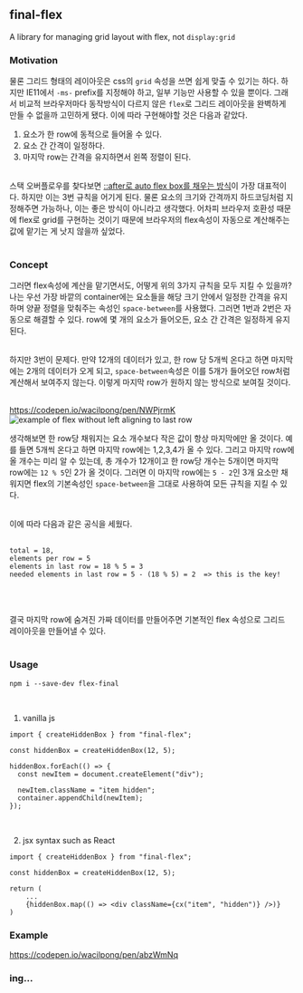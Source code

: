 ## final-flex

A library for managing grid layout with flex, not `display:grid`
<br>

### Motivation

물론 그리드 형태의 레이아웃은 css의 `grid` 속성을 쓰면 쉽게 맞출 수 있기는 하다. 하지만 IE11에서 `-ms-` prefix를 지정해야 하고, 일부 기능만 사용할 수 있을 뿐이다. 그래서 비교적 브라우저마다 동작방식이 다르지 않은 `flex`로 그리드 레이아웃을 완벽하게 만들 수 없을까 고민하게 됐다. 이에 따라 구현해야할 것은 다음과 같았다.
<br>

1. 요소가 한 row에 동적으로 들어올 수 있다.
2. 요소 간 간격이 일정하다.
3. 마지막 row는 간격을 유지하면서 왼쪽 정렬이 된다.
<br><br>

스택 오버플로우를 찾다보면 [::after로 auto flex box를 채우는 방식](https://stackoverflow.com/questions/18744164/flex-box-align-last-row-to-grid)이 가장 대표적이다. 하지만 이는 3번 규칙을 어기게 된다. 물론 요소의 크기와 간격까지 하드코딩처럼 지정해주면 가능하나, 이는 좋은 방식이 아니라고 생각했다. 어차피 브라우저 호환성 때문에 flex로 grid를 구현하는 것이기 때문에 브라우저의 flex속성이 자동으로 계산해주는 값에 맡기는 게 낫지 않을까 싶었다.
<br><br>

### Concept

그러면 flex속성에 계산을 맡기면서도, 어떻게 위의 3가지 규칙을 모두 지킬 수 있을까? 나는 우선 가장 바깥의 container에는 요소들을 해당 크기 안에서 일정한 간격을 유지하며 양끝 정렬을 맞춰주는 속성인 `space-between`를 사용했다. 그러면 1번과 2번은 자동으로 해결할 수 있다. row에 몇 개의 요소가 들어오든, 요소 간 간격은 일정하게 유지된다.
<br><br>

하지만 3번이 문제다. 만약 12개의 데이터가 있고, 한 row 당 5개씩 온다고 하면 마지막에는 2개의 데이터가 오게 되고, `space-between`속성은 이를 5개가 들어오던 row처럼 계산해서 보여주지 않는다. 이렇게 마지막 row가 원하지 않는 방식으로 보여질 것이다.
<br><br>

https://codepen.io/wacilpong/pen/NWPjrmK
![example of flex without left aligning to last row](https://screenshot.codepen.io/3931303.oNgWzvy.small.65586e39-20b5-41d7-88a5-17c3915f3380.png)

생각해보면 한 row당 채워지는 요소 개수보다 작은 값이 항상 마지막에만 올 것이다. 예를 들면 5개씩 온다고 하면 마지막 row에는 1,2,3,4가 올 수 있다. 그리고 마지막 row에 올 개수는 미리 알 수 있는데, 총 개수가 12개이고 한 row당 개수는 5개이면 마지막 row에는 `12 % 5`인 2가 올 것이다. 그러면 이 마지막 row에는 `5 - 2`인 3개 요소만 채워지면 flex의 기본속성인 `space-between`을 그대로 사용하여 모든 규칙을 지킬 수 있다.
<br><br>

이에 따라 다음과 같은 공식을 세웠다.
<br><br>

```
total = 18,
elements per row = 5
elements in last row = 18 % 5 = 3
needed elements in last row = 5 - (18 % 5) = 2  => this is the key!
```
<br><br>

결국 마지막 row에 숨겨진 가짜 데이터를 만들어주면 기본적인 flex 속성으로 그리드 레이아웃을 만들어낼 수 있다.
<br><br>

### Usage
```
npm i --save-dev flex-final
```
<br>

1. vanilla js
```
import { createHiddenBox } from "final-flex";

const hiddenBox = createHiddenBox(12, 5);

hiddenBox.forEach(() => {
  const newItem = document.createElement("div");

  newItem.className = "item hidden";  
  container.appendChild(newItem);
});
```
<br>

2. jsx syntax such as React
```
import { createHiddenBox } from "final-flex";

const hiddenBox = createHiddenBox(12, 5);

return (
    ...
    {hiddenBox.map(() => <div className={cx("item", "hidden")} />)}
)
```

### Example
https://codepen.io/wacilpong/pen/abzWmNq

### ing...